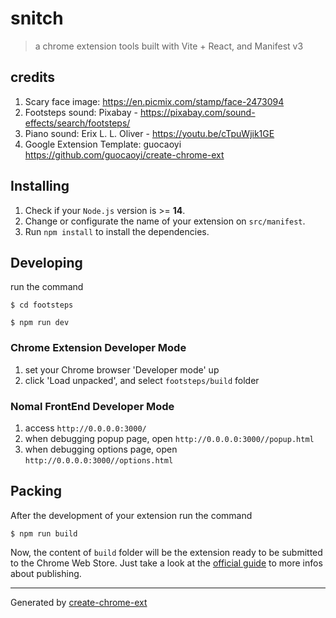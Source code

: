 # snitch

> a chrome extension tools built with Vite + React, and Manifest v3

## credits
1. Scary face image: https://en.picmix.com/stamp/face-2473094
2. Footsteps sound: Pixabay - https://pixabay.com/sound-effects/search/footsteps/
3. Piano sound: Erix L. L. Oliver - https://youtu.be/cTpuWjik1GE
4. Google Extension Template: guocaoyi https://github.com/guocaoyi/create-chrome-ext

## Installing

1. Check if your `Node.js` version is >= **14**.
2. Change or configurate the name of your extension on `src/manifest`.
3. Run `npm install` to install the dependencies.

## Developing

run the command

```shell
$ cd footsteps

$ npm run dev
```

### Chrome Extension Developer Mode

1. set your Chrome browser 'Developer mode' up
2. click 'Load unpacked', and select `footsteps/build` folder

### Nomal FrontEnd Developer Mode

1. access `http://0.0.0.0:3000/`
2. when debugging popup page, open `http://0.0.0.0:3000//popup.html`
3. when debugging options page, open `http://0.0.0.0:3000//options.html`

## Packing

After the development of your extension run the command

```shell
$ npm run build
```

Now, the content of `build` folder will be the extension ready to be submitted to the Chrome Web Store. Just take a look at the [official guide](https://developer.chrome.com/webstore/publish) to more infos about publishing.

---

Generated by [create-chrome-ext](https://github.com/guocaoyi/create-chrome-ext)

